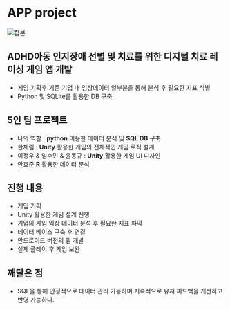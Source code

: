 # APP project
![합본](https://github.com/seung-bin99/APP_project/assets/153293674/2e9bb0b2-5c14-4b01-9276-1c335ee592aa)
## ADHD아동 인지장애 선별 및 치료를 위한 디지털 치료 레이싱 게임 앱 개발
- 게임 기획후 기존 기업 내 임상데이터 일부분을 통해 분석 후 필요한 지표 식별
- Python 및 SQLite를 활용한 DB 구축

## 5인 팀 프로젝트
- 나의 역할 : **python** 이용한 데이터 분석 및 **SQL DB** 구축
- 한채림 : **Unity** 활용한 게임의 전체적인 게임 로직 설계
- 이정우 & 임수민 & 윤동규 : **Unity** 활용한 게임 UI 디자인
- 안효준 **R** 활용한 데이터 분석

## 진행 내용
- 게임 기획
- Unity 활용한 게임 설계 진행
- 기업의 게임 임상 데이터 분석 후 필요한 지표 파악
- 데이터 베이스 구축 후 연결
- 안드로이드 버전의 앱 개발
- 실제 플레이 후 게임 보완

## 깨달은 점
- SQL을 통해 안정적으로 데이터 관리 가능하며 지속적으로 유저 피드백을 개선하고 반영 가능하다.
